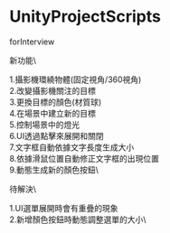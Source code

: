 # UnityProjectScripts
forInterview 

新功能\

1.攝影機環繞物體(固定視角/360視角)\
2.改變攝影機關注的目標\
3.更換目標的顏色(材質球)\
4.在場景中建立新的目標\
5.控制場景中的燈光\
6.UI透過點擊來展開和關閉\
7.文字框自動依據文字長度生成大小\
8.依據滑鼠位置自動修正文字框的出現位置\
9.動態生成新的顏色按鈕\

待解決\

1.UI選單展開時會有重疊的現象\
2.新增顏色按鈕時動態調整選單的大小\
